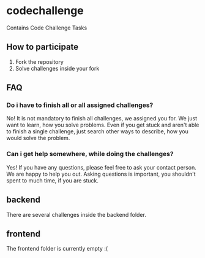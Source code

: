 # codechallenge

Contains Code Challenge Tasks

## How to participate

1. Fork the repository
2. Solve challenges inside your fork

## FAQ

### Do i have to finish all or all assigned challenges?

No! It is not mandatory to finish all challenges, we assigned you for.
We just want to learn, how you solve problems. Even if you get stuck and aren't able to finish a single challenge, just search other ways to describe, how you would solve the problem.

### Can i get help somewhere, while doing the challenges?

Yes! If you have any questions, please feel free to ask your contact person. We are happy to help you out.
Asking questions is important, you shouldn't spent to much time, if you are stuck.

## backend

There are several challenges inside the backend folder.

## frontend

The frontend folder is currently empty :(
